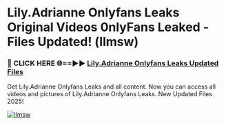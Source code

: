 # Lily.Adrianne Onlyfans Leaks Original Videos 0nlyFans Leaked - Files Updated! (llmsw)

<h3>🔴 CLICK HERE 🌐==►► <a href="https://tinyurl.com/2jnfzry5" rel="nofollow">Lily.Adrianne Onlyfans Leaks Updated Files</a></h3>

Get Lily.Adrianne Onlyfans Leaks and all content. Now you can access all videos and pictures of Lily.Adrianne Onlyfans Leaks. New Updated Files 2025!

[![llmsw](https://i.imgur.com/GyGTBgg.gif)](https://tinyurl.com/2jnfzry5)
